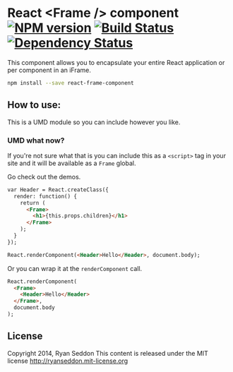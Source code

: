 # React &lt;Frame /> component [![NPM version][npm-image]][npm-url] [![Build Status][travis-image]][travis-url] [![Dependency Status][depstat-image]][depstat-url]

This component allows you to encapsulate your entire React application or per component in an iFrame.

```bash
npm install --save react-frame-component
```


## How to use:

This is a UMD module so you can include however you like.

### UMD what now?

If you're not sure what that is you can include this as a `<script>` tag in your site and it will be available as a `Frame` global.

Go check out the demos.

```html
var Header = React.createClass({
  render: function() {
    return (
      <Frame>
        <h1>{this.props.children}</h1>
      </Frame>
    );
  }
});

React.renderComponent(<Header>Hello</Header>, document.body);
```

Or you can wrap it at the `renderComponent` call.

```html
React.renderComponent(
  <Frame>
    <Header>Hello</Header>
  </Frame>,
  document.body
);
```

## License

Copyright 2014, Ryan Seddon
This content is released under the MIT license http://ryanseddon.mit-license.org

[npm-url]: https://npmjs.org/package/react-frame-componet
[npm-image]: https://badge.fury.io/js/react-frame-componet.png

[travis-url]: http://travis-ci.org/ryanseddon/react-frame-componet
[travis-image]: https://secure.travis-ci.org/ryanseddon/react-frame-componet.png?branch=master

[depstat-url]: https://david-dm.org/ryanseddon/react-frame-componet
[depstat-image]: https://david-dm.org/ryanseddon/react-frame-componet.png

